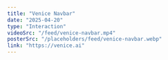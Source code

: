 ```yaml
---
title: "Venice Navbar"
date: "2025-04-20"
type: "Interaction"
videoSrc: "/feed/venice-navbar.mp4"
posterSrc: "/placeholders/feed/venice-navbar.webp"
link: "https://venice.ai"
---
```

